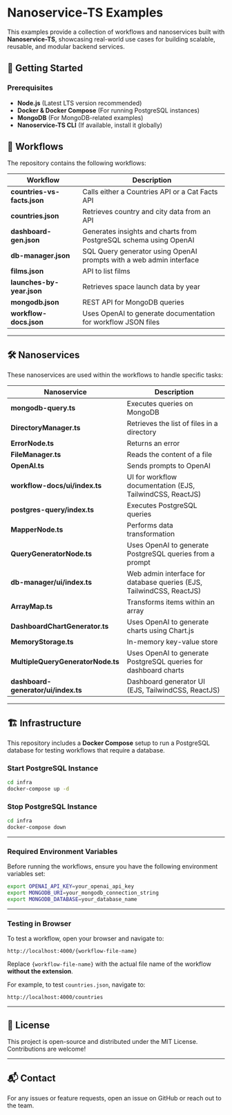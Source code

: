 # Nanoservice-TS Examples

This examples provide a collection of workflows and nanoservices built with **Nanoservice-TS**, showcasing real-world use cases for building scalable, reusable, and modular backend services.

## 🚀 Getting Started

### Prerequisites
- **Node.js** (Latest LTS version recommended)
- **Docker & Docker Compose** (For running PostgreSQL instances)
- **MongoDB** (For MongoDB-related examples)
- **Nanoservice-TS CLI** (If available, install it globally)

## 📌 Workflows

The repository contains the following workflows:

| Workflow | Description |
|----------|-------------|
| **countries-vs-facts.json** | Calls either a Countries API or a Cat Facts API |
| **countries.json** | Retrieves country and city data from an API |
| **dashboard-gen.json** | Generates insights and charts from PostgreSQL schema using OpenAI |
| **db-manager.json** | SQL Query generator using OpenAI prompts with a web admin interface |
| **films.json** | API to list films |
| **launches-by-year.json** | Retrieves space launch data by year |
| **mongodb.json** | REST API for MongoDB queries |
| **workflow-docs.json** | Uses OpenAI to generate documentation for workflow JSON files |

---

## 🛠 Nanoservices

These nanoservices are used within the workflows to handle specific tasks:

| Nanoservice | Description |
|------------|-------------|
| **mongodb-query.ts** | Executes queries on MongoDB |
| **DirectoryManager.ts** | Retrieves the list of files in a directory |
| **ErrorNode.ts** | Returns an error |
| **FileManager.ts** | Reads the content of a file |
| **OpenAI.ts** | Sends prompts to OpenAI |
| **workflow-docs/ui/index.ts** | UI for workflow documentation (EJS, TailwindCSS, ReactJS) |
| **postgres-query/index.ts** | Executes PostgreSQL queries |
| **MapperNode.ts** | Performs data transformation |
| **QueryGeneratorNode.ts** | Uses OpenAI to generate PostgreSQL queries from a prompt |
| **db-manager/ui/index.ts** | Web admin interface for database queries (EJS, TailwindCSS, ReactJS) |
| **ArrayMap.ts** | Transforms items within an array |
| **DashboardChartGenerator.ts** | Uses OpenAI to generate charts using Chart.js |
| **MemoryStorage.ts** | In-memory key-value store |
| **MultipleQueryGeneratorNode.ts** | Uses OpenAI to generate PostgreSQL queries for dashboard charts |
| **dashboard-generator/ui/index.ts** | Dashboard generator UI (EJS, TailwindCSS, ReactJS) |

---

## 🏗 Infrastructure

This repository includes a **Docker Compose** setup to run a PostgreSQL database for testing workflows that require a database.

### Start PostgreSQL Instance
```sh
cd infra
docker-compose up -d
```

### Stop PostgreSQL Instance
```sh
cd infra
docker-compose down
```

---

### Required Environment Variables
Before running the workflows, ensure you have the following environment variables set:
```sh
export OPENAI_API_KEY=your_openai_api_key
export MONGODB_URI=your_mongodb_connection_string
export MONGODB_DATABASE=your_database_name
```

---

### Testing in Browser
To test a workflow, open your browser and navigate to:
```
http://localhost:4000/{workflow-file-name}
```
Replace `{workflow-file-name}` with the actual file name of the workflow **without the extension**.

For example, to test `countries.json`, navigate to:
```
http://localhost:4000/countries
```

---

## 📄 License
This project is open-source and distributed under the MIT License. Contributions are welcome!

---

## 📬 Contact
For any issues or feature requests, open an issue on GitHub or reach out to the team.
